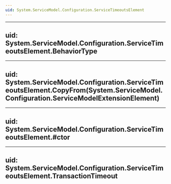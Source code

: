 ```yaml
---
uid: System.ServiceModel.Configuration.ServiceTimeoutsElement
---
```


---
uid: System.ServiceModel.Configuration.ServiceTimeoutsElement.BehaviorType
---

---
uid: System.ServiceModel.Configuration.ServiceTimeoutsElement.CopyFrom(System.ServiceModel.Configuration.ServiceModelExtensionElement)
---

---
uid: System.ServiceModel.Configuration.ServiceTimeoutsElement.#ctor
---

---
uid: System.ServiceModel.Configuration.ServiceTimeoutsElement.TransactionTimeout
---
